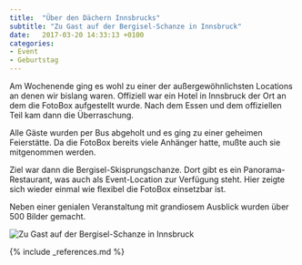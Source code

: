 ```yaml
---
title:  "Über den Dächern Innsbrucks"
subtitle: "Zu Gast auf der Bergisel-Schanze in Innsbruck"
date:   2017-03-20 14:33:13 +0100
categories:
- Event
- Geburtstag
---
```

Am Wochenende ging es wohl zu einer der außergewöhnlichsten Locations an denen wir bislang waren. Offiziell war ein Hotel in Innsbruck der Ort an dem die FotoBox aufgestellt wurde. Nach dem Essen und dem offiziellen Teil kam dann die Überraschung.

Alle Gäste wurden per Bus abgeholt und es ging zu einer geheimen Feierstätte. Da die FotoBox bereits viele Anhänger hatte, mußte auch sie mitgenommen werden. 

Ziel war dann die Bergisel-Skisprungschanze. Dort gibt es ein Panorama-Restaurant, was auch als Event-Location zur Verfügung steht. Hier zeigte sich wieder einmal wie flexibel die FotoBox einsetzbar ist.

Neben einer genialen Veranstaltung mit grandiosem Ausblick wurden über 500 Bilder gemacht.

<img title="Zu Gast auf der Bergisel-Schanze in Innsbruck" alt="Zu Gast auf der Bergisel-Schanze in Innsbruck" src="{% if site.url_cdn %}{{ site.url_cdn | prepend: site.baseurl }}{% else %}{{ site.url | prepend: site.baseurl }}{% endif %}{{ site.assets.images }}/bergisel-schanze-innsbruck{{ site.version }}.jpg" class="pull-left">

{% include _references.md %}